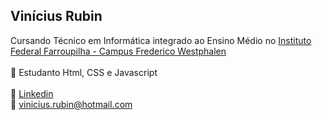 

<!--
**vinirubin/vinirubin** is a ✨ _special_ ✨ repository because its `README.md` (this file) appears on your GitHub profile.

Here are some ideas to get you started:

- 🔭 I’m currently working on ...
- 🌱 I’m currently learning ...
- 👯 I’m looking to collaborate on ...
- 🤔 I’m looking for help with ...
- 💬 Ask me about ...
- 📫 How to reach me: ...
- 😄 Pronouns: ...
- ⚡ Fun fact: ...
-->

## Vinícius Rubin

Cursando Técnico em Informática integrado ao Ensino Médio no <a href="https://www.iffarroupilha.edu.br/frederico-westphalen" target="blank">Instituto Federal Farroupilha - Campus Frederico Westphalen</a>
<br><br>
📓&nbsp;Estudanto Html, CSS e Javascript
<br><br>
💼&nbsp;<a href="https://www.linkedin.com/in/vin%C3%ADcius-rubin-4202991b3/">Linkedin</a>
<br>
:e-mail:&nbsp;vinicius.rubin@hotmail.com
